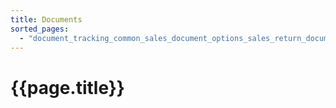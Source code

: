 ```yaml
---
title: Documents
sorted_pages:
  - "document_tracking_common_sales_document_options_sales_return_document_content"
---
```

# {{page.title}}
